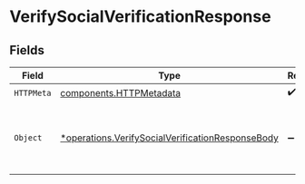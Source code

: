 # VerifySocialVerificationResponse


## Fields

| Field                                                                                                               | Type                                                                                                                | Required                                                                                                            | Description                                                                                                         |
| ------------------------------------------------------------------------------------------------------------------- | ------------------------------------------------------------------------------------------------------------------- | ------------------------------------------------------------------------------------------------------------------- | ------------------------------------------------------------------------------------------------------------------- |
| `HTTPMeta`                                                                                                          | [components.HTTPMetadata](../../models/components/httpmetadata.md)                                                  | :heavy_check_mark:                                                                                                  | N/A                                                                                                                 |
| `Object`                                                                                                            | [*operations.VerifySocialVerificationResponseBody](../../models/operations/verifysocialverificationresponsebody.md) | :heavy_minus_sign:                                                                                                  | The social authorization response has been successfully verified.                                                   |
